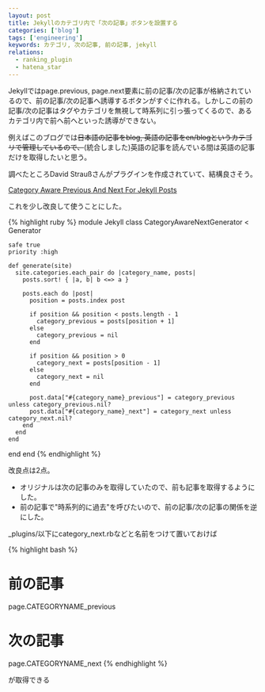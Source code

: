 ```yaml
---
layout: post
title: Jekyllのカテゴリ内で「次の記事」ボタンを設置する
categories: ['blog']
tags: ['engineering']
keywords: カテゴリ, 次の記事, 前の記事, jekyll
relations:
  - ranking_plugin
  - hatena_star
---
```


Jekyllではpage.previous, page.next要素に前の記事/次の記事が格納されているので、前の記事/次の記事へ誘導するボタンがすぐに作れる。しかしこの前の記事/次の記事はタグやカテゴリを無視して時系列に引っ張ってくるので、あるカテゴリ内で前へ前へといった誘導ができない。

例えばこのブログでは<strike>日本語の記事をblog, 英語の記事をen/blogというカテゴリで管理しているので、</strike>(統合しました)英語の記事を読んでいる間は英語の記事だけを取得したいと思う。

調べたところDavid Straußさんがプラグインを作成されていて、結構良さそう。

[Category Aware Previous And Next For Jekyll Posts](http://stravid.com/en/category-aware-previous-and-next-for-jekyll-posts/)

これを少し改良して使うことにした。

{% highlight ruby %}
module Jekyll
  class CategoryAwareNextGenerator < Generator

    safe true
    priority :high

    def generate(site)
      site.categories.each_pair do |category_name, posts|
        posts.sort! { |a, b| b <=> a }

        posts.each do |post|
          position = posts.index post

          if position && position < posts.length - 1
            category_previous = posts[position + 1]
          else
            category_previous = nil
          end

          if position && position > 0
            category_next = posts[position - 1]
          else
            category_next = nil
          end

          post.data["#{category_name}_previous"] = category_previous unless category_previous.nil?
          post.data["#{category_name}_next"] = category_next unless category_next.nil?
        end
      end
    end
  end
end
{% endhighlight %}

改良点は2点。

* オリジナルは次の記事のみを取得していたので、前も記事を取得するようにした。
* 前の記事で"時系列的に過去"を呼びたいので、前の記事/次の記事の関係を逆にした。

_plugins/以下にcategory_next.rbなどと名前をつけて置いておけば

{% highlight bash %}
# 前の記事
page.CATEGORYNAME_previous
# 次の記事
page.CATEGORYNAME_next
{% endhighlight %}

が取得できる

